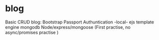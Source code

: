 # blog
Basic CRUD blog:
Bootstrap
Passport Authuntication -local-
ejs template engine
mongodb
Node/express/mongoose
(First practise, no async/promises practise )